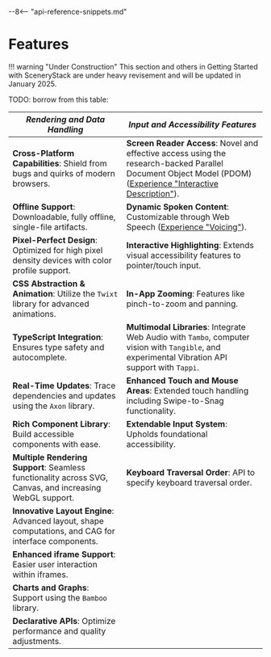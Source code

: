 --8<-- "api-reference-snippets.md"

<link rel="stylesheet" href="/css/examples.css">

# Features

!!! warning "Under Construction"
    This section and others in Getting Started with SceneryStack are under heavy revisement
    and will be updated in January 2025.

TODO: borrow from this table:

| _Rendering and Data Handling_ | _Input and Accessibility Features_ |
|-----------------------------|----------------------------------|
| **Cross-Platform Capabilities**: Shield from bugs and quirks of modern browsers. | **Screen Reader Access**: Novel and effective access using the research-backed Parallel Document Object Model (PDOM) ([Experience "Interactive Description"](https://youtu.be/gj55KDRdhM8)). |
| **Offline Support**: Downloadable, fully offline, single-file artifacts. | **Dynamic Spoken Content**: Customizable through Web Speech ([Experience "Voicing"](https://youtu.be/mwCc_NDmqx4)). |
| **Pixel-Perfect Design**: Optimized for high pixel density devices with color profile support. | **Interactive Highlighting**: Extends visual accessibility features to pointer/touch input. |
| **CSS Abstraction & Animation**: Utilize the `Twixt` library for advanced animations. | **In-App Zooming**: Features like pinch-to-zoom and panning. |
| **TypeScript Integration**: Ensures type safety and autocomplete. | **Multimodal Libraries**: Integrate Web Audio with `Tambo`, computer vision with `Tangible`, and experimental Vibration API support with `Tappi`. |
| **Real-Time Updates**: Trace dependencies and updates using the `Axon` library. | **Enhanced Touch and Mouse Areas**: Extended touch handling including Swipe-to-Snag functionality. |
| **Rich Component Library**: Build accessible components with ease. | **Extendable Input System**: Upholds foundational accessibility. |
| **Multiple Rendering Support**: Seamless functionality across SVG, Canvas, and increasing WebGL support. | **Keyboard Traversal Order**: API to specify keyboard traversal order. |
| **Innovative Layout Engine**: Advanced layout, shape computations, and CAG for interface components. | |
| **Enhanced iframe Support**: Easier user interaction within iframes. | |
| **Charts and Graphs**: Support using the `Bamboo` library. | |
| **Declarative APIs**: Optimize performance and quality adjustments. | |

